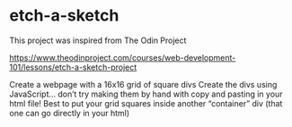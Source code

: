 # etch-a-sketch

This project was inspired from The Odin Project


https://www.theodinproject.com/courses/web-development-101/lessons/etch-a-sketch-project
  

Create a webpage with a 16x16 grid of square divs
  Create the divs using JavaScript… don’t try making them by hand with copy and pasting in your html file!
  Best to put your grid squares inside another “container” div (that one can go directly in your html)